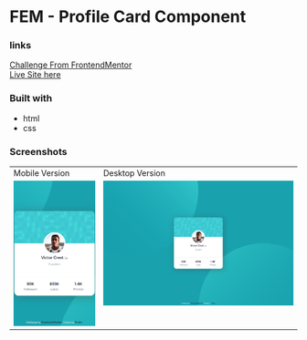 # FEM - Profile Card Component

### links

[Challenge From FrontendMentor](https://www.frontendmentor.io/challenges/profile-card-component-cfArpWshJ)\
[Live Site here](https://mgksp.github.io/profile_card_component/)

### Built with

- html
- css

### Screenshots

<table>
  <tr>
    <td>Mobile Version</td>
    <td>Desktop Version</td>
  </tr>
  <tr valign="top">
    <td><img src="./screenshots/mobile.png" alt="mobile version" /></td>
    <td><img src="./screenshots/desktop.png" alt="desktop version" /></td>
  </tr>
</table>
